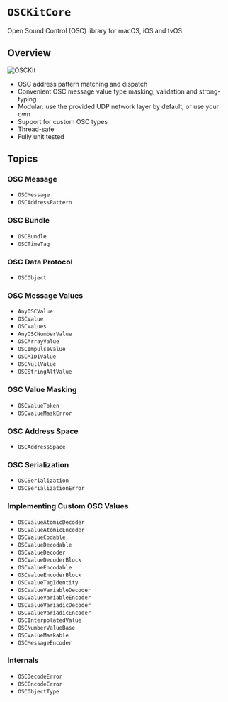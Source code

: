 # ``OSCKitCore``

Open Sound Control (OSC) library for macOS, iOS and tvOS.

## Overview

![OSCKit](osckit-banner.png)

- OSC address pattern matching and dispatch
- Convenient OSC message value type masking, validation and strong-typing
- Modular: use the provided UDP network layer by default, or use your own
- Support for custom OSC types
- Thread-safe
- Fully unit tested

## Topics

### OSC Message

- ``OSCMessage``
- ``OSCAddressPattern``

### OSC Bundle

- ``OSCBundle``
- ``OSCTimeTag``

### OSC Data Protocol

- ``OSCObject``

### OSC Message Values

- ``AnyOSCValue``
- ``OSCValue``
- ``OSCValues``
- ``AnyOSCNumberValue``
- ``OSCArrayValue``
- ``OSCImpulseValue``
- ``OSCMIDIValue``
- ``OSCNullValue``
- ``OSCStringAltValue``

### OSC Value Masking

- ``OSCValueToken``
- ``OSCValueMaskError``

### OSC Address Space

- ``OSCAddressSpace``

### OSC Serialization

- ``OSCSerialization``
- ``OSCSerializationError``

### Implementing Custom OSC Values

- ``OSCValueAtomicDecoder``
- ``OSCValueAtomicEncoder``
- ``OSCValueCodable``
- ``OSCValueDecodable``
- ``OSCValueDecoder``
- ``OSCValueDecoderBlock``
- ``OSCValueEncodable``
- ``OSCValueEncoderBlock``
- ``OSCValueTagIdentity``
- ``OSCValueVariableDecoder``
- ``OSCValueVariableEncoder``
- ``OSCValueVariadicDecoder``
- ``OSCValueVariadicEncoder``
- ``OSCInterpolatedValue``
- ``OSCNumberValueBase``
- ``OSCValueMaskable``
- ``OSCMessageEncoder``

### Internals

- ``OSCDecodeError``
- ``OSCEncodeError``
- ``OSCObjectType``
